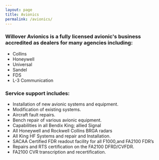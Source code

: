 ```yaml
---
layout: page
title: Avionics
permalink: /avionics/
---
```


<p>
  <h3>Willover Avionics is a fully licensed avionic's business accredited as dealers for many agencies including:</h3>

  <ul>
  <li>Collins</li>
  <li>Honeywell</li>
  <li>Universal</li>
  <li>Sandel</li>
  <li>FDS</li>
  <li>L-3 Communication</li>
  </ul>

  <h3>Service support includes:</h3>

<ul>
  <li>Installation of new avionic systems and equipment.</li>
  <li>Modification of existing systems.</li>
  <li>Aircraft fault repairs.</li>
  <li>Bench repair of various avionic equipment.</li>
  <li>Capabilities in all Bendix King; allied Signal</li>
  <li>All Honeywell and Rockwell Collins BRGA radars</li>
  <li>All King HF Systems and repair and Installation.</li>
  <li>SACAA Certified FDR readout facility for all F1000,and FA2100 FDR’s</li>
  <li>Repairs and RTS certification on the FA2100 DFRD/CVFDR.</li>
  <li>FA2100 CVR transcription and recertification.</li>
</ul>

</p>
